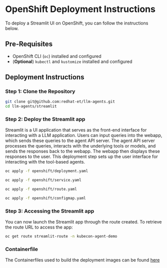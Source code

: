# OpenShift Deployment Instructions

To deploy a Streamlit UI on OpenShift, you can follow the instructions below.

## Pre-Requisites

- OpenShift CLI (`oc`) installed and configured
- (**Optional**) `kubectl` and `kustomize` installed and configured

## Deployment Instructions

### Step 1: Clone the Repository

```sh
git clone git@github.com:redhat-et/llm-agents.git
cd llm-agents/streamlit
```

### Step 2: Deploy the Streamlit app

Streamlit is a UI application that serves as the front-end interface for interacting with a LLM application. Users can input queries into the webapp, which sends these queries to the agent API server. The agent API server processes the queries, interacts with the underlying tools or models, and sends the responses back to the webapp. The webapp then displays these responses to the user. This deployment step sets up the user interface for interacting with the tool-based agents.

```sh
oc apply -f openshift/deployment.yaml
```

```sh
oc apply -f openshift/service.yaml
```

```sh
oc apply -f openshift/route.yaml
```

```sh
oc apply -f openshift/configmap.yaml
```

### Step 3: Accessing the Streamlit app

You can now launch the Streamlit app through the route created. To retrieve the route URL to access the app:

```sh
oc get route streamlit-route -n kubecon-agent-demo
```

### Containerfile

The Containerfiles used to build the deployment images can be found [here](https://github.com/redhat-et/llm-agents/streamlit-Containerfile)